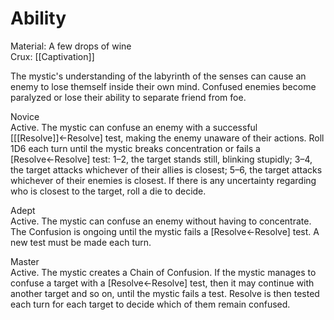 # Ability
Material: A few drops of wine<br>Crux: [[Captivation]]

The mystic's understanding of the labyrinth of the senses can cause an enemy to lose themself inside their own mind. Confused enemies become paralyzed or lose their ability to separate friend from foe.

Novice<br>Active. The mystic can confuse an enemy with a successful \[[[Resolve]]←Resolve\] test, making the enemy unaware of their actions. Roll 1D6 each turn until the mystic breaks concentration or fails a \[Resolve←Resolve\] test: 1–2, the target stands still, blinking stupidly; 3–4, the target attacks whichever of their allies is closest; 5–6, the target attacks whichever of their enemies is closest. If there is any uncertainty regarding who is closest to the target, roll a die to decide.

Adept<br>Active. The mystic can confuse an enemy without having to concentrate. The Confusion is ongoing until the mystic fails a \[Resolve←Resolve\] test. A new test must be made each turn.

Master<br>Active. The mystic creates a Chain of Confusion. If the mystic manages to confuse a target with a \[Resolve←Resolve\] test, then it may continue with another target and so on, until the mystic fails a test. Resolve is then tested each turn for each target to decide which of them remain confused.